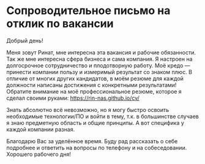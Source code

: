 # Сопроводительное письмо на отклик по вакансии

Добрый день!

Меня зовут Ринат, мне интересна эта вакансия и рабочие обязанности.
Так же мне интересна сфера бизнеса и сама компания.
Я настроен на долгосрочное сотрудничество и плодотворную работу.
Моё кредо — принести компании пользу и измеримый результат со знаком плюс.
В отличие от многих других кандидатов, в моём резюме для каждой должности написаны достижения с конкретными результатами!
Обратите внимание на моё профессиональное резюме, которое я сделал своими руками: https://rin-nas.github.io/cv/

Знать абсолютно всё невозможно, но я могу быстро освоить необходимые технологии/ПО и войти в тему, т.к. в большинстве случаев я знаю предметную область и общие принципы. А вот специфика у каждой компании разная.

Благодарю Вас за уделённое время. 
Буду рад рассказать о себе подробнее и ответить на вопросы по телефону и на собеседовании.
Хорошего рабочего дня!
